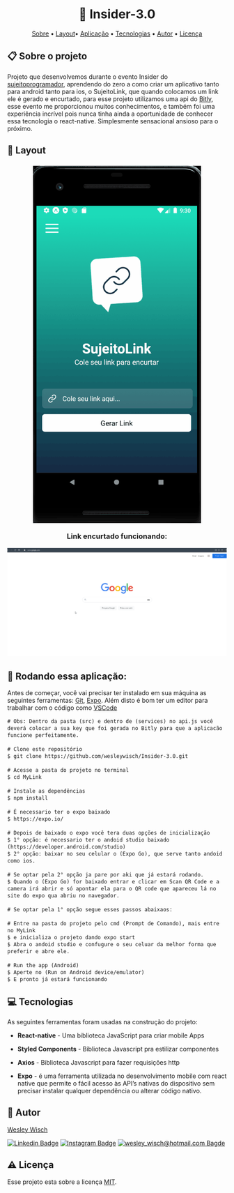 <h1  align="center"> 📱 Insider-3.0</h1>

<p  align="center"> <a  href="#sobre">Sobre</a> • <a  href="#layout">Layout</a>• <a  href="#aplicacao">Aplicação</a> • <a  href="#techs">Tecnologias</a> • <a  href="#autor">Autor</a> • <a  href="#licenca">Licença</a> </p>


<h2  id="sobre"> 📋 Sobre o projeto</h2>

Projeto que desenvolvemos durante o evento Insider do [sujeitoprogramador](https://sujeitoprogramador.com/), aprendendo do zero a como criar um aplicativo tanto para android tanto para ios, o SujeitoLink, que quando colocamos um link ele é gerado e encurtado, para esse projeto utilizamos uma api do [Bitly](https://bitly.com/), esse evento me proporcionou muitos conhecimentos, e também foi uma experiência incrível pois nunca tinha ainda a oportunidade de conhecer essa tecnologia o react-native. Simplesmente sensacional ansioso para o próximo.

<h2  id="layout"> 🎨 Layout </h2>


<h3  align="center"  display="flex">

<img  src="./GitHub/SujeitoLink.gif">

<p>Link encurtado funcionando:</p>

<img  src="./GitHub/Link-youtube.gif">

</h3>

<h2 id="aplicacao"> 🎲  Rodando essa aplicação: </h2>

Antes de começar, você vai precisar ter instalado em sua máquina as seguintes ferramentas:  [Git](https://git-scm.com/),  [Expo](https://expo.io/). Além disto é bom ter um editor para trabalhar com o código como  [VSCode](https://code.visualstudio.com/)

```
# Obs: Dentro da pasta (src) e dentro de (services) no api.js você deverá colocar a sua key que foi gerada no Bitly para que a aplicacão funcione perfeitamente.

# Clone este repositório
$ git clone https://github.com/wesleywisch/Insider-3.0.git

# Acesse a pasta do projeto no terminal
$ cd MyLink

# Instale as dependências
$ npm install

# É necessario ter o expo baixado
$ https://expo.io/

# Depois de baixado o expo você tera duas opções de inicialização
$ 1° opção: é necessario ter o andoid studio baixado (https://developer.android.com/studio)
$ 2° opção: baixar no seu celular o (Expo Go), que serve tanto andoid como ios.

# Se optar pela 2° opção ja pare por aki que já estará rodando. 
$ Quando o (Expo Go) for baixado entrar e clicar em Scan QR Code e a camera irá abrir e só apontar ela para o QR code que apareceu lá no site do expo qua abriu no navegador.

# Se optar pela 1° opção segue esses passos abaixaos:

# Entre na pasta do projeto pelo cmd (Prompt de Comando), mais entre no MyLink
$ e inicializa o projeto dando expo start
$ Abra o andoid studio e confugure o seu celuar da melhor forma que preferir e abre ele.

# Run the app (Android)
$ Aperte no (Run on Android device/emulator)
$ E pronto já estará funcionando
```


<h2  id="techs"> 💻 Tecnologias</h2>

As seguintes ferramentas foram usadas na construção do projeto:

- **React-native** - Uma biblioteca JavaScript para criar mobile Apps

- **Styled Components** - Biblioteca Javascript pra estilizar componentes

- **Axios** - Biblioteca Javascript para fazer requisições http

- **Expo** - é uma ferramenta utilizada no desenvolvimento mobile com react native que permite o fácil acesso às API’s nativas do dispositivo sem precisar instalar qualquer dependência ou alterar código nativo.

<h2  id="autor"> 🦸 Autor</h2>

  

[Wesley Wisch](https://www.linkedin.com/in/wesley-wisch)

[![Linkedin Badge](https://img.shields.io/badge/-LinkedIn-blue?style=flat-square-border&logo=Linkedin&logoColor=white&link=https://www.linkedin.com/in/wesley-wisch/)](https://www.linkedin.com/in/wesley-wisch) [![Instagram Badge](https://img.shields.io/badge/-Instagram-CC0000?style=flat-square-border&logo=Instagram&logoColor=white&link=https://www.instagram.com/wesley_wisch/)](https://www.instagram.com/wesley_wisch/) [![wesley_wisch@hotmail.com Bagde](https://img.shields.io/badge/wesley_wisch-2e7eea?style=flat-square-border&logo=microsoft-outlook&logoColor=white)](mailto:wesley_wisch@hotmail.com)

<h2  id="licenca"> ⚠️ Licença</h2>

Esse projeto esta sobre a licença [MIT](https://github.com/wesleywisch/Insider-3.0/blob/main/LICENSE).